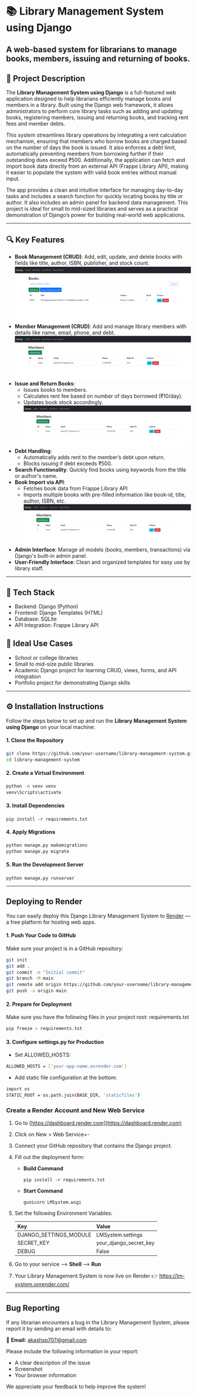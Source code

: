 
# 📚 Library Management System using Django

## A web-based system for librarians to manage books, members, issuing and returning of books.


## 📖 Project Description

The **Library Management System using Django** is a full-featured web application designed to help librarians efficiently manage books and members in a library. Built using the Django web framework, it allows administrators to perform core library tasks such as adding and updating books, registering members, issuing and returning books, and tracking rent fees and member debts.

This system streamlines library operations by integrating a rent calculation mechanism, ensuring that members who borrow books are charged based on the number of days the book is issued. It also enforces a debt limit, automatically preventing members from borrowing further if their outstanding dues exceed ₹500. Additionally, the application can fetch and import book data directly from an external API (Frappe Library API), making it easier to populate the system with valid book entries without manual input.

The app provides a clean and intuitive interface for managing day-to-day tasks and includes a search function for quickly locating books by title or author. It also includes an admin panel for backend data management. This project is ideal for small to mid-sized libraries and serves as a practical demonstration of Django’s power for building real-world web applications.

---

## 🔍 Key Features

- **Book Management (CRUD)**: Add, edit, update, and delete books with fields like title, author, ISBN, publisher, and stock count.
![Alt text](https://github.com/akash-buddy/LMSystem/blob/4ae4f70cbb1c512ee967322acd5028e34bcf1ddc/readme_image/book_view.png)
- **Member Management (CRUD)**: Add and manage library members with details like name, email, phone, and debt.
![Alt text](https://github.com/akash-buddy/LMSystem/blob/34258b15e09cfc89a838c0d3cc53b72109bfebee/readme_image/member.png)
- **Issue and Return Books**:
  - Issues books to members.
  - Calculates rent fee based on number of days borrowed (₹10/day).
  - Updates book stock accordingly.
![Alt text](https://github.com/akash-buddy/LMSystem/blob/34258b15e09cfc89a838c0d3cc53b72109bfebee/readme_image/member.png)
- **Debt Handling**:
  - Automatically adds rent to the member’s debt upon return.
  - Blocks issuing if debt exceeds ₹500.
- **Search Functionality**: Quickly find books using keywords from the title or author's name.
- **Book Import via API**:
  - Fetches book data from Frappe Library API
  - Imports multiple books with pre-filled information like book-id, title, author, ISBN, etc.
![Alt text](https://github.com/akash-buddy/LMSystem/blob/34258b15e09cfc89a838c0d3cc53b72109bfebee/readme_image/member.png)
- **Admin Interface**: Manage all models (books, members, transactions) via Django's built-in admin panel.
- **User-Friendly Interface**: Clean and organized templates for easy use by library staff.

---
## 🧱 Tech Stack

- Backend: Django (Python)
- Frontend: Django Templates (HTML)
- Database: SQLite
- API Integration: Frappe Library API


## 📌 Ideal Use Cases

-  School or college libraries
-  Small to mid-size public libraries
-  Academic Django project for learning CRUD, views, forms, and API integration
-  Portfolio project for demonstrating Django skills

---

## ⚙️ Installation Instructions

Follow the steps below to set up and run the **Library Management System using Django** on your local machine:


####  1. Clone the Repository
```bash
git clone https://github.com/your-username/library-management-system.git
cd library-management-system
```

#### 2. Create a Virtual Environment
```bash
python -m venv venv
venv\Scripts\activate
```

#### 3. Install Dependencies
`pip install -r requirements.txt`



#### 4. Apply Migrations
```bash
python manage.py makemigrations
python manage.py migrate
```



#### 5. Run the Development Server
`python manage.py runserver`


---

##  Deploying to Render

You can easily deploy this Django Library Management System to [Render](https://render.com) — a free platform for hosting web apps.


#### 1. Push Your Code to GitHub

Make sure your project is in a GitHub repository:
```bash
git init
git add .
git commit -m "Initial commit"
git branch -M main
git remote add origin https://github.com/your-username/library-management-system.git
git push -u origin main

```
#### 2. Prepare for Deployment
Make sure you have the following files in your project root:
requirements.txt
```bash
pip freeze > requirements.txt
```
#### 3. Configure settings.py for Production
- Set ALLOWED_HOSTS:
```bash
ALLOWED_HOSTS = ['your-app-name.onrender.com']
```
- Add static file configuration at the bottom:
```bash
import os
STATIC_ROOT = os.path.join(BASE_DIR, 'staticfiles')
```

### Create a Render Account and New Web Service

1. Go to [https://dashboard.render.com](https://dashboard.render.com)

2. Click on New > Web Service+-

3. Connect your GitHub repository that contains the Django project.

4. Fill out the deployment form:

   - **Build Command**  
     ```
     pip install -r requirements.txt
     ```

   - **Start Command**  
     ```
     gunicorn LMSystem.wsgi
     ```

5. Set the following Environment Variables:

   | Key                    | Value                    |
   |------------------------|--------------------------|
   | DJANGO_SETTINGS_MODULE | LMSystem.settings        |
   | SECRET_KEY             | your_django_secret_key   |
   | DEBUG                  | False                    |

6. Go to your service --> **Shell** --> **Run**

7. Your Library Management System is now live on Render 👉 https://lm-system.onrender.com/



---


## Bug Reporting

If any librarian encounters a bug in the Library Management System, please report it by sending an email with details to:

📧 **Email:** [akashsp707@gmail.com](mailto:akashsp707@gmail.com)

Please include the following information in your report:

- A clear description of the issue    
- Screenshot  
- Your browser information  

We appreciate your feedback to help improve the system!

